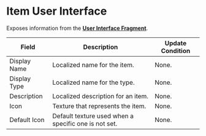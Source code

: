 # Item User Interface
<primary-label ref="inventory"/>

Exposes information from the [**User Interface Fragment**](inv_user_interface_fragment.md).

| Field        | Description                                          | Update Condition |
|--------------|------------------------------------------------------|------------------|
| Display Name | Localized name for the item.                         | None.            |
| Display Type | Localized name for the type.                         | None.            |
| Description  | Localized description for an item.                   | None.            |
| Icon         | Texture that represents the item.                    | None.            |
| Default Icon | Default texture used when a specific one is not set. | None.            |

